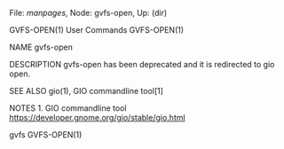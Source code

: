 File: *manpages*,  Node: gvfs-open,  Up: (dir)

GVFS-OPEN(1)                     User Commands                    GVFS-OPEN(1)



NAME
       gvfs-open

DESCRIPTION
       gvfs-open has been deprecated and it is redirected to gio open.

SEE ALSO
       gio(1), GIO commandline tool[1]

NOTES
        1. GIO commandline tool
           https://developer.gnome.org/gio/stable/gio.html



gvfs                                                              GVFS-OPEN(1)
